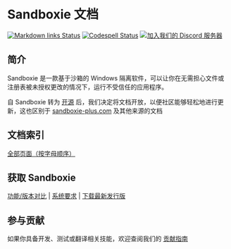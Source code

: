 # Sandboxie 文档

[![Markdown links Status](https://github.com/sandboxie-plus/sandboxie-docs/actions/workflows/action.yml/badge.svg)](https://github.com/sandboxie-plus/sandboxie-docs/actions/workflows/action.yml) [![Codespell Status](https://github.com/sandboxie-plus/sandboxie-docs/actions/workflows/codespell.yml/badge.svg)](https://github.com/sandboxie-plus/sandboxie-docs/actions/workflows/codespell.yml) [![加入我们的 Discord 服务器](https://img.shields.io/badge/Join-Our%20Discord%20Server%20for%20bugs,%20feedback%20and%20more!-blue?style=flat&logo=discord)](https://discord.gg/S4tFu6Enne)

## 简介

Sandboxie 是一款基于沙箱的 Windows 隔离软件，可以让你在无需担心文件或注册表被未授权更改的情况下，运行不受信任的应用程序。

自 Sandboxie 转为 [开源](https://news.sophos.com/en-us/2020/04/09/sandboxie-is-now-an-open-source-tool/) 后，我们决定将文档开放，以便社区能够轻松地进行更新，这也区别于 [sandboxie-plus.com](https://sandboxie-plus.com) 及其他来源的文档

## 文档索引

[全部页面（按字母顺序）](Content/AllPages.md)

## 获取 Sandboxie

[功能/版本对比](Content/FeatureComparison.md) | [系统要求](https://github.com/sandboxie-plus/Sandboxie#sandboxie-plus--classic) | [下载最新发行版](https://github.com/sandboxie-plus/Sandboxie/releases/latest)

## 参与贡献

如果你具备开发、测试或翻译相关技能，欢迎查阅我们的 [贡献指南](https://github.com/sandboxie-plus/Sandboxie/blob/master/CONTRIBUTING.md)
